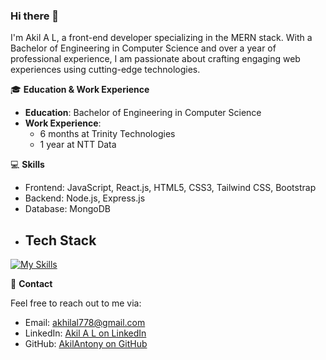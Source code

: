 ### Hi there 👋

I'm Akil A L, a front-end developer specializing in the MERN stack. With a Bachelor of Engineering in Computer Science and over a year of professional experience, I am passionate about crafting engaging web experiences using cutting-edge technologies.

🎓 **Education & Work Experience**

- **Education**: Bachelor of Engineering in Computer Science
- **Work Experience**:
  - 6 months at Trinity Technologies
  - 1 year at NTT Data

💻 **Skills**

- Frontend: JavaScript, React.js, HTML5, CSS3, Tailwind CSS, Bootstrap
- Backend: Node.js, Express.js
- Database: MongoDB
- ## Tech Stack
[![My Skills](https://skillicons.dev/icons?i=js,html,css,wasm)](https://skillicons.dev)

📧 **Contact**

Feel free to reach out to me via:
- Email: [akhilal778@gmail.com](mailto:akhilal778@gmail.com)
- LinkedIn: [Akil A L on LinkedIn](https://www.linkedin.com/in/akil-al/)
- GitHub: [AkilAntony on GitHub](https://github.com/AkilAntony)
